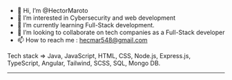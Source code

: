 - 👋 Hi, I’m @HectorMaroto
- 👀 I’m interested in Cybersecurity and web development
-  🌱 I’m currently learning Full-Stack development.
- 💞️ I’m looking to collaborate on tech companies as a Full-Stack developer
- 📫 How to reach me : hecmar548@gmail.com

<!---
HectorMaroto/HectorMaroto is a ✨ special ✨ repository because its `README.md` (this file) appears on your GitHub profile.
You can click the Preview link to take a look at your changes.
--->

Tech stack => Java, JavaScript, HTML, CSS, Node.js, Express.js, TypeScript, Angular, Tailwind, SCSS, SQL, Mongo DB.

---
